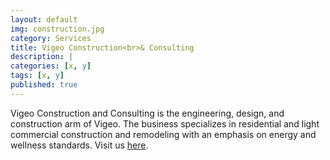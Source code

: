 ```yaml
---
layout: default
img: construction.jpg
category: Services
title: Vigeo Construction<br>& Consulting
description: |
categories: [x, y]
tags: [x, y]
published: true
---
```

  Vigeo Construction and Consulting is the engineering, design, and construction arm of Vigeo.  The business specializes in residential and light commercial construction and remodeling with an emphasis on energy and wellness standards.  Visit us <a href="https://vigeoconstruction.com">here</a>.
